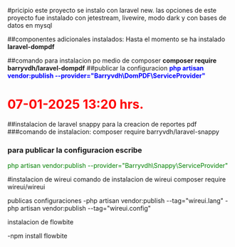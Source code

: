 #pricipio
este proyecto se instalo con laravel new.
las opciones de este proyecto fue instalado con jetestream, livewire, modo dark y con bases de datos en mysql

##componentes adicionales instalados:
Hasta el momento se ha instalado **laravel-dompdf**

##comando para instalacion po medio de composer
**composer require barryvdh/laravel-dompdf**
##publicar la configuracion
<span style="color:blue">**php artisan vendor:publish --provider="Barryvdh\DomPDF\ServiceProvider"**</span>
# <span style="color:red">07-01-2025 13:20 hrs.</span>
##instalacion de laravel snappy para la creacion de reportes pdf
###comando de instalacion:
composer require barryvdh/laravel-snappy
### para publicar la configuracion escribe
<span style="color:green">php artisan vendor:publish --provider="Barryvdh\Snappy\ServiceProvider"</span>

#instalacion de wireui
comando de instalacion de wireui
composer require wireui/wireui

publicas configuraciones
-php artisan vendor:publish --tag="wireui.lang"
-php artisan vendor:publish --tag="wireui.config"

instalacion de flowbite

-npm install flowbite
